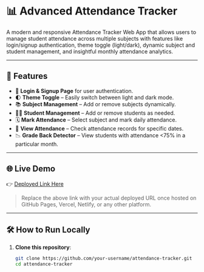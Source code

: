 # 📊 Advanced Attendance Tracker

A modern and responsive Attendance Tracker Web App that allows users to manage student attendance across multiple subjects with features like login/signup authentication, theme toggle (light/dark), dynamic subject and student management, and insightful monthly attendance analytics.

---

## 🚀 Features

- 🔐 **Login & Signup Page** for user authentication.
- 🌓 **Theme Toggle** – Easily switch between light and dark mode.
- 📚 **Subject Management** – Add or remove subjects dynamically.
- 👨‍🎓 **Student Management** – Add or remove students as needed.
- 🗓️ **Mark Attendance** – Select subject and mark daily attendance.
- 🔎 **View Attendance** – Check attendance records for specific dates.
- 📉 **Grade Back Detector** – View students with attendance <75% in a particular month.

---

## 🌐 Live Demo

👉 [Deployed Link Here](https://sai3256.github.io/ATTENDANCE-TRACKER/)

> Replace the above link with your actual deployed URL once hosted on GitHub Pages, Vercel, Netlify, or any other platform.

---

## 🛠️ How to Run Locally

1. **Clone this repository**:
   ```bash
   git clone https://github.com/your-username/attendance-tracker.git
   cd attendance-tracker



